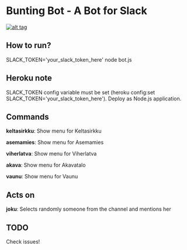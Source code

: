 # Bunting Bot - A Bot for Slack
[![alt tag](https://travis-ci.org/vvillee/bunting-bot.svg?branch=master)](https://travis-ci.org/vvillee/bunting-bot)

## How to run?

SLACK_TOKEN='your_slack_token_here' node bot.js

## Heroku note

SLACK_TOKEN config variable must be set (heroku config:set SLACK_TOKEN='your_slack_token_here').
Deploy as Node.js application.

## Commands

**keltasirkku**: Show menu for Keltasirkku

**asemamies**: Show menu for Asemamies

**viherlatva**: Show menu for Viherlatva

**akava**: Show menu for Akavatalo

**vaunu**: Show menu for Vaunu

## Acts on

**joku**: Selects randomly someone from the channel and mentions her

## TODO

Check issues!
